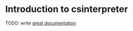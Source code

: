 # Introduction to csinterpreter

TODO: write [great documentation](http://jacobian.org/writing/what-to-write/)
